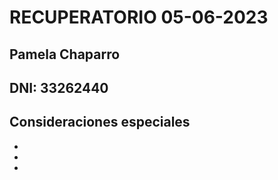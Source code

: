 # RECUPERATORIO 05-06-2023

## Pamela Chaparro
## DNI: 33262440
## Consideraciones especiales
*
*
*
